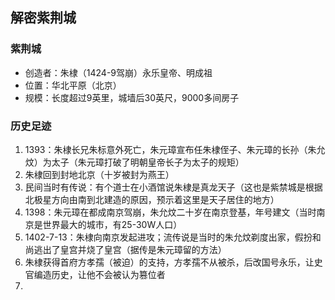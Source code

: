 ## 解密紫荆城

### 紫荆城
* 创造者：朱棣（1424-9驾崩）永乐皇帝、明成祖
* 位置：华北平原（北京）
* 规模：长度超过9英里，城墙后30英尺，9000多间房子

### 历史足迹
1. 1393：朱棣长兄朱标意外死亡，朱元璋宣布任朱棣侄子、朱元璋的长孙（朱允炆）为太子（朱元璋打破了明朝皇帝长子为太子的规矩）
2. 朱棣回到封地北京（十岁被封为燕王）
3. 民间当时有传说：有个道士在小酒馆说朱棣是真龙天子（这也是紫禁城是根据北极星方向由南到北建造的原因，预示着这里是天子居住的地方）
4. 1398：朱元璋在都成南京驾崩，朱允炆二十岁在南京登基，年号建文（当时南京是世界最大的城市，有25-30W人口）
5. 1402-7-13：朱棣向南京发起进攻；流传说是当时的朱允炆剃度出家，假扮和尚逃出了皇宫并烧了皇宫（据传是朱元璋留的方法）
6. 朱棣获得首府方孝孺（被迫）的支持，方孝孺不从被杀，后改国号永乐，让史官编造历史，让他不会被认为篡位者
7. 